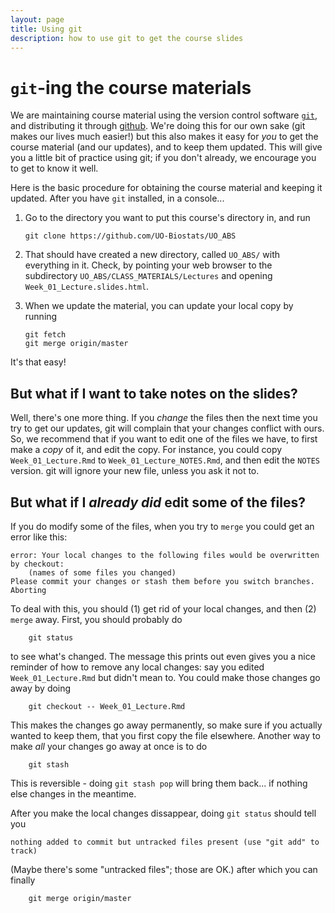 ```yaml
---
layout: page
title: Using git
description: how to use git to get the course slides
---
```


# `git`-ing the course materials

We are maintaining course material using the version control software [`git`](https://git-scm.com/),
and distributing it through [github](https://github.com).
We're doing this for our own sake (git makes our lives much easier!)
but this also makes it easy for *you* to get the course material (and our updates),
and to keep them updated.
This will give you a little bit of practice using git;
if you don't already, we encourage you to get to know it well.

Here is the basic procedure for obtaining the course material and keeping it updated.
After you have `git` installed, in a console...

1. Go to the directory you want to put this course's directory in, and run
    ```
    git clone https://github.com/UO-Biostats/UO_ABS
    ```

2. That should have created a new directory, called `UO_ABS/` with everything in it.
    Check, by pointing your web browser to the subdirectory `UO_ABS/CLASS_MATERIALS/Lectures` and opening `Week_01_Lecture.slides.html`.

3. When we update the material, you can update your local copy by running
    ```
    git fetch
    git merge origin/master
    ```

It's that easy!

## But what if I want to take notes on the slides?

Well, there's one more thing.
If you *change* the files then the next time you try to get our updates,
git will complain that your changes conflict with ours.
So, we recommend that if you want to edit one of the files we have,
to first make a *copy* of it, and edit the copy.
For instance, you could copy `Week_01_Lecture.Rmd` to `Week_01_Lecture_NOTES.Rmd`,
and then edit the `NOTES` version. git will ignore your new file, unless you ask it not to.


## But what if I *already did* edit some of the files?

If you do modify some of the files,
when you try to `merge` you could get an error like this:
```
error: Your local changes to the following files would be overwritten by checkout:
    (names of some files you changed)
Please commit your changes or stash them before you switch branches.
Aborting
```
To deal with this, you should (1) get rid of your local changes,
and then (2) `merge` away.
First, you should probably do
```
    git status
```
to see what's changed.
The message this prints out even gives you a nice reminder of how to remove any local changes:
say you edited `Week_01_Lecture.Rmd` but didn't mean to.
You could make those changes go away by doing
```
    git checkout -- Week_01_Lecture.Rmd
```
This makes the changes go away permanently, so make sure if you actually wanted to keep them,
that you first copy the file elsewhere.
Another way to make *all* your changes go away at once is to do
```
    git stash
```
This is reversible - doing `git stash pop` will bring them back...  if nothing else changes in the meantime.

After you make the local changes dissappear, doing `git status` should tell you
```
nothing added to commit but untracked files present (use "git add" to track)
```
(Maybe there's some "untracked files"; those are OK.)
after which you can finally
```
    git merge origin/master
```
